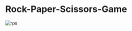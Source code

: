 # Rock-Paper-Scissors-Game
![rps](https://github.com/Nagam-Sirisha/Rock-Paper-Scissors-Game/assets/143331505/dd3d8128-6d99-41fd-a8c1-25f03978ba04)
